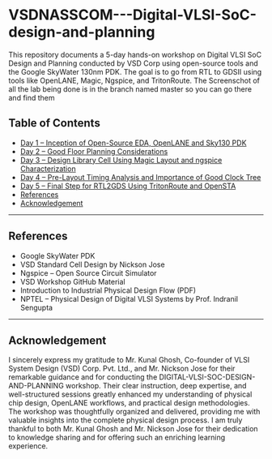 # VSDNASSCOM---Digital-VLSI-SoC-design-and-planning
This repository documents a 5-day hands-on workshop on Digital VLSI SoC Design and Planning conducted by VSD Corp using open-source tools and the Google SkyWater 130nm PDK. The goal is to go from RTL to GDSII using tools like OpenLANE, Magic, Ngspice, and TritonRoute.
The Screenschot of all the lab being done is in the branch named master so you can go there and find them 

##  Table of Contents

- [Day 1 – Inception of Open-Source EDA, OpenLANE and Sky130 PDK](./Day1.md)
- [Day 2 – Good Floor Planning Considerations](./Day2.md)
- [Day 3 – Design Library Cell Using Magic Layout and ngspice Characterization](./Day3.md)
- [Day 4 – Pre-Layout Timing Analysis and Importance of Good Clock Tree](./Day4.md)
- [Day 5 – Final Step for RTL2GDS Using TritonRoute and OpenSTA](./Day5.md)
- [References](#references)
- [Acknowledgement](#acknowledgement)

---

## References

- Google SkyWater PDK  
- VSD Standard Cell Design by Nickson Jose  
- Ngspice – Open Source Circuit Simulator  
- VSD Workshop GitHub Material  
- Introduction to Industrial Physical Design Flow (PDF)  
- NPTEL – Physical Design of Digital VLSI Systems by Prof. Indranil Sengupta  

---

## Acknowledgement

I sincerely express my gratitude to Mr. Kunal Ghosh, Co-founder of VLSI System Design (VSD) Corp. Pvt. Ltd., and Mr. Nickson Jose for their remarkable guidance and for conducting the DIGITAL-VLSI-SOC-DESIGN-AND-PLANNING workshop. Their clear instruction, deep expertise, and well-structured sessions greatly enhanced my understanding of physical chip design, OpenLANE workflows, and practical design methodologies. The workshop was thoughtfully organized and delivered, providing me with valuable insights into the complete physical design process. I am truly thankful to both Mr. Kunal Ghosh and Mr. Nickson Jose for their dedication to knowledge sharing and for offering such an enriching learning experience.
